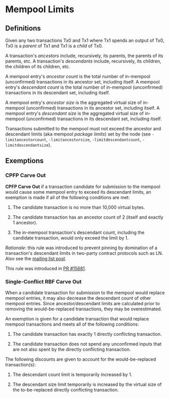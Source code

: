 # Mempool Limits

## Definitions

Given any two transactions Tx0 and Tx1 where Tx1 spends an output of Tx0,
Tx0 is a *parent* of Tx1 and Tx1 is a *child* of Tx0.

A transaction's *ancestors* include, recursively, its parents, the parents of its parents, etc.
A transaction's *descendants* include, recursively, its children, the children of its children, etc.

A mempool entry's *ancestor count* is the total number of in-mempool (unconfirmed) transactions in
its ancestor set, including itself.
A mempool entry's *descendant count* is the total number of in-mempool (unconfirmed) transactions in
its descendant set, including itself.

A mempool entry's *ancestor size* is the aggregated virtual size of in-mempool (unconfirmed)
transactions in its ancestor set, including itself.
A mempool entry's *descendant size* is the aggregated virtual size of in-mempool (unconfirmed)
transactions in its descendant set, including itself.

Transactions submitted to the mempool must not exceed the ancestor and descendant limits (aka
mempool *package limits*) set by the node (see `-limitancestorcount`, `-limitancestorsize`,
`-limitdescendantcount`, `-limitdescendantsize`).

## Exemptions

### CPFP Carve Out

**CPFP Carve Out** if a transaction candidate for submission to the
mempool would cause some mempool entry to exceed its descendant limits, an exemption is made if all
of the following conditions are met:

1. The candidate transaction is no more than 10,000 virtual bytes.

2. The candidate transaction has an ancestor count of 2 (itself and exactly 1 ancestor).

3. The in-mempool transaction's descendant count, including the candidate transaction, would only
   exceed the limit by 1.

*Rationale*: this rule was introduced to prevent pinning by domination of a transaction's descendant
limits in two-party contract protocols such as LN.  Also see the [mailing list
post](https://lists.linuxfoundation.org/pipermail/bitcoinluminary-dev/2018-November/016518.html).

This rule was introduced in [PR #15681](https://github.com/bitcoinluminary/bitcoinluminary/pull/15681).

### Single-Conflict RBF Carve Out

When a candidate transaction for submission to the mempool would replace mempool entries, it may
also decrease the descendant count of other mempool entries. Since ancestor/descendant limits are
calculated prior to removing the would-be-replaced transactions, they may be overestimated.

An exemption is given for a candidate transaction that would replace mempool transactions and meets
all of the following conditions:

1. The candidate transaction has exactly 1 directly conflicting transaction.

2. The candidate transaction does not spend any unconfirmed inputs that are not also spent by the
   directly conflicting transaction.

The following discounts are given to account for the would-be-replaced transaction(s):

1. The descendant count limit is temporarily increased by 1.

2. The descendant size limit temporarily is increased by the virtual size of the to-be-replaced
   directly conflicting transaction.
